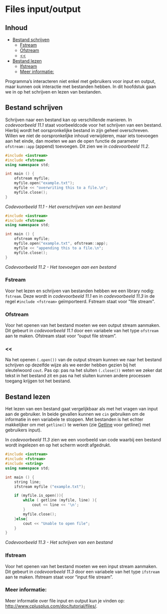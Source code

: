 # Files input/output[](title-id) <!-- omit in toc -->

## Inhoud[](toc-id) <!-- omit in toc -->
- [Bestand schrijven](#bestand-schrijven)
  - [Fstream](#fstream)
  - [Ofstream](#ofstream)
  - [\<\<](#)
- [Bestand lezen](#bestand-lezen)
  - [Ifstream](#ifstream)
  - [Meer informatie:](#meer-informatie)

Programma’s interacteren niet enkel met gebruikers voor input en output, maar kunnen ook interactie met bestanden hebben. In dit hoofdstuk gaan we in op het schrijven en
lezen van bestanden.

## Bestand schrijven
Schrijven naar een bestand kan op verschillende manieren. In *codevoorbeeld 11.1* staat voorbeeldcode voor het schrijven van een bestand. Hierbij wordt het oorspronkelijke bestand in zijn geheel overschreven. Willen we niet de oorspronkelijke inhoud
verwijderen, maar iets toevoegen aan het einde, dan moeten we aan de open functie de parameter `ofstream::app` (append) toevoegen. Dit zien we in *codevoorbeeld 11.2*.

```c++
#include <iostream>
#include <fstream>
using namespace std;

int main () {
    ofstream myfile;
    myfile.open("example.txt");
    myfile << "overwriting this to a file.\n";
    myfile.close();
}
```
*Codevoorbeeld 11.1 - Het overschrijven van een bestand*


```c++
#include <iostream>
#include <fstream>
using namespace std;

int main () {
    ofstream myfile;
    myfile.open("example.txt", ofstream::app);
    myfile << "appending this to a file.\n";
    myfile.close();
}
```
*Codevoorbeeld 11.2 - Het toevoegen aan een bestand*

### Fstream
Voor het lezen en schrijven van bestanden hebben we een library nodig: `fstream`. Deze
wordt in *codevoorbeeld 11.1* en in *codevoorbeeld 11.3* in de regel `#include <fstream>` geïmporteerd. 
Fstream staat voor "file stream".

### Ofstream
Voor het openen van het bestand moeten we een output stream aanmaken. Dit gebeurt in *codevoorbeeld 11.1* door een variabele van het type `ofstream` aan te maken. Ofstream staat voor “ouput file stream”.

### <<
Na het openen `(.open())` van de output stream kunnen we naar het bestand schrijven op
dezelfde wijze als we eerder hebben gezien bij het sleutelwoord `cout`. 
Pas op: pas na het sluiten `(.close())` weten we zeker dat tekst in het bestand zit en pas na het sluiten kunnen andere processen toegang krijgen tot het bestand.

## Bestand lezen
Het lezen van een bestand gaat vergelijkbaar als met het vragen van input aan de gebruiker. In beide gevallen kunnen we `cin` gebruiken om de informatie in een
variabele te stoppen. Met bestanden is het echter makkelijker om met `getline()` te werken (zie [Getline](#getline) voor getline() met gebruikers input). 

In *codevoorbeeld 11.3* zien we een voorbeeld van code waarbij een bestand wordt ingelezen en op het scherm
wordt afgedrukt.


```c++
#include <iostream>
#include <fstream>
#include <string>
using namespace std;

int main () {
    string line;
    ifstream myfile ("example.txt");

    if (myfile.is_open()){
        while ( getline (myfile, line) ){
            cout << line << '\n';
        }
        myfile.close();
    }else{
        cout << "Unable to open file";
    }
}
```
*Codevoorbeeld 11.3 - Het schrijven van een bestand*

### Ifstream
Voor het openen van het bestand moeten we een input stream aanmaken. Dit gebeurt in *codevoorbeeld 11.3* door een variabele van het type `ifstream` aan te maken.
Ifstream staat voor “input file stream”.

### Meer informatie:
Meer informatie over file input en output kun je vinden op: http://www.cplusplus.com/doc/tutorial/files/.